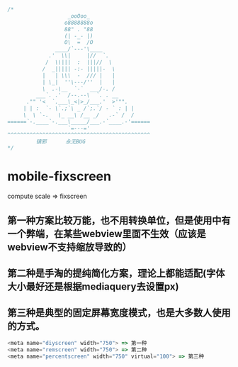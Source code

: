 ```javascript
/*
                   _ooOoo_
                  o8888888o
                  88" . "88
                  (| -_- |)
                  O\  =  /O
               ____/`---'\____
             .'  \\|     |//  `.
            /  \\|||  :  |||//  \
           /  _||||| -:- |||||-  \
           |   | \\\  -  /// |   |
           | \_|  ''\---/''  |   |
           \  .-\__  `-`  ___/-. /
         ___`. .'  /--.--\  `. . __
      ."" '<  `.___\_<|>_/___.'  >'"".
     | | :  `- \`.;`\ _ /`;.`/ - ` : | |
     \  \ `-.   \_ __\ /__ _/   .-` /  /
======`-.____`-.___\_____/___.-`____.-'======
                   `=---='
^^^^^^^^^^^^^^^^^^^^^^^^^^^^^^^^^^^^^^^^^^^^^
         镇邪      永无BUG
*/
```
# mobile-fixscreen
compute scale => fixscreen

第一种方案比较万能，也不用转换单位，但是使用中有一个弊端，在某些webview里面不生效（应该是webview不支持缩放导致的）
----------------------------------------------------
第二种是手淘的提纯简化方案，理论上都能适配(字体大小最好还是根据mediaquery去设置px)
----------------------------------------------------
第三种是典型的固定屏幕宽度模式，也是大多数人使用的方式。
-----------------------------------------------------
```javascript
<meta name="diyscreen" width="750"> => 第一种
<meta name="remscreen" width="750"> => 第二种
<meta name="percentscreen" width="750" virtual="100"> => 第三种
```

